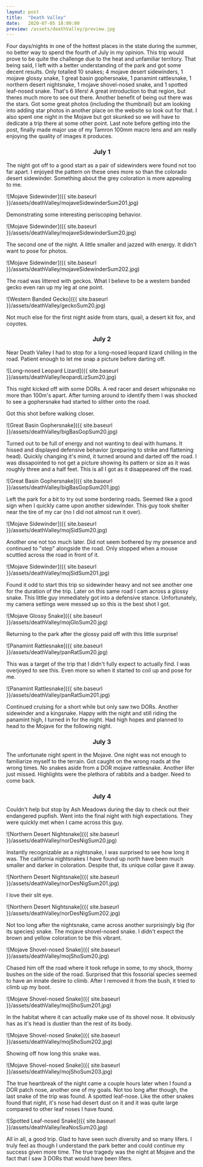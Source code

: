 ```yaml
---
layout: post
title:  "Death Valley"
date:   2020-07-05 18:00:00
preview: /assets/deathValley/preview.jpg
---
```


Four days/nights in one of the hottest places in the state during the summer, no better way to spend the fourth of July in my opinion. This trip would prove to be quite the challenge due to the heat and unfamiliar territory. That being said, I left with a better understanding of the park and got some decent results. Only totalled 10 snakes; 4 mojave desert sidewinders, 1 mojave glossy snake, 1 great basin gophersnake, 1 panamint rattlesnake, 1 northern desert nightsnake, 1 mojave shovel-nosed snake, and 1 spotted leaf-nosed snake. That's 6 lifers! A great introduction to that region, but theres much more to see out there. Another benefit of being out there was the stars. Got some great photos (including the thumbnail) but am looking into adding star photos in another place on the website so look out for that. I also spent one night in the Mojave but got skunked so we will have to dedicate a trip there at some other point. Last note before getting into the post, finally made major use of my Tamron 100mm macro lens and am really enjoying the quality of images it produces. 

<div align="center"><h3> July 1 </h3></div>

The night got off to a good start as a pair of sidewinders were found not too far apart. I enjoyed the pattern on these ones more so than the colorado desert sidewinder. Something about the grey coloration is more appealing to me.

![Mojave Sidewinder]({{ site.baseurl }}/assets/deathValley/mojaveSidewinderSum201.jpg)

Demonstrating some interesting periscoping behavior.

![Mojave Sidewinder]({{ site.baseurl }}/assets/deathValley/mojaveSidewinderSum20.jpg)

The second one of the night. A little smaller and jazzed with energy. It didn't want to pose for photos.

![Mojave Sidewinder]({{ site.baseurl }}/assets/deathValley/mojaveSidewinderSum202.jpg)

The road was littered with geckos. What I believe to be a western banded gecko even ran up my leg at one point.

![Western Banded Gecko]({{ site.baseurl }}/assets/deathValley/geckoSum20.jpg)

Not much else for the first night aside from stars, quail, a desert kit fox, and coyotes.

<div align="center"><h3> July 2 </h3></div>

Near Death Valley I had to stop for a long-nosed leopard lizard chilling in the road. Patient enough to let me snap a picture before darting off. 

![Long-nosed Leopard Lizard]({{ site.baseurl }}/assets/deathValley/leopardLizSum20.jpg)

This night kicked off with some DORs. A red racer and desert whipsnake no more than 100m's apart. After turning around to identify them I was shocked to see a gophersnake had started to slither onto the road. 

Got this shot before walking closer.

![Great Basin Gophersnake]({{ site.baseurl }}/assets/deathValley/bigBasGopSum20.jpg)

Turned out to be full of energy and not wanting to deal with humans. It hissed and displayed defensive behavior (preparing to strike and flattening head). Quickly changing it's mind, it turned around and darted off the road. I was dissapointed to not get a picture showing its pattern or size as it was roughly three and a half feet. This is all I got as it disappeared off the road. 

![Great Basin Gophersnake]({{ site.baseurl }}/assets/deathValley/bigBasGopSum201.jpg)

Left the park for a bit to try out some bordering roads. Seemed like a good sign when I quickly came upon another sidewinder. This guy took shelter near the tire of my car (no I did not almost run it over).

![Mojave Sidewinder]({{ site.baseurl }}/assets/deathValley/mojSidSum20.jpg)

Another one not too much later. Did not seem bothered by my presence and continued to "step" alongside the road. Only stopped when a mouse scuttled across the road in front of it.

![Mojave Sidewinder]({{ site.baseurl }}/assets/deathValley/mojSidSum201.jpg)

Found it odd to start this trip so sidewinder heavy and not see another one for the duration of the trip. Later on this same road I cam across a glossy snake. This little guy immediately got into a defensive stance. Unfortunately, my camera settings were messed up so this is the best shot I got. 

![Mojave Glossy Snake]({{ site.baseurl }}/assets/deathValley/mojGloSum20.jpg)

Returning to the park after the glossy paid off with this little surprise! 

![Panamint Rattlesnake]({{ site.baseurl }}/assets/deathValley/panRatSum20.jpg)

This was a target of the trip that I didn't fully expect to actually find. I was overjoyed to see this. Even more so when it started to coil up and pose for me. 

![Panamint Rattlesnake]({{ site.baseurl }}/assets/deathValley/panRatSum201.jpg)

Continued cruising for a short while but only saw two DORs. Another sidewinder and a kingsnake. Happy with the night and still riding the panamint high, I turned in for the night. Had high hopes and planned to head to the Mojave for the following night.

<div align="center"><h3> July 3 </h3></div>

The unfortunate night spent in the Mojave. One night was not enough to familiarize myself to the terrain. Got caught on the wrong roads at the wrong times. No snakes aside from a DOR mojave rattlesnake. Another lifer just missed. Highlights were the plethora of rabbits and a badger. Need to come back.

<div align="center"><h3> July 4 </h3></div>

Couldn't help but stop by Ash Meadows during the day to check out their endangered pupfish. Went into the final night with high expectations. They were quickly met when I came across this guy.

![Northern Desert Nightsnake]({{ site.baseurl }}/assets/deathValley/norDesNigSum20.jpg)

Instantly recognizable as a nightsnake, I was surprised to see how long it was. The california nightsnakes I have found up north have been much smaller and darker in coloration. Despite that, its unique collar gave it away. 

![Northern Desert Nightsnake]({{ site.baseurl }}/assets/deathValley/norDesNigSum201.jpg)

I love their slit eye. 

![Northern Desert Nightsnake]({{ site.baseurl }}/assets/deathValley/norDesNigSum202.jpg)

Not too long after the nightsnake, came across another surprisingly big (for its species) snake. The mojave shovel-nosed snake. I didn't expect the brown and yellow coloration to be this vibrant.

![Mojave Shovel-nosed Snake]({{ site.baseurl }}/assets/deathValley/mojShoSum20.jpg)

Chased him off the road where it took refuge in some, to my shock, thorny bushes on the side of the road. Surprised that this fossorial species seemed to have an innate desire to climb. After I removed it from the bush, it tried to climb up my boot.

![Mojave Shovel-nosed Snake]({{ site.baseurl }}/assets/deathValley/mojShoSum201.jpg)

In the habitat where it can actually make use of its shovel nose. It obviously has as it's head is dustier than the rest of its body.

![Mojave Shovel-nosed Snake]({{ site.baseurl }}/assets/deathValley/mojShoSum202.jpg)

Showing off how long this snake was.

![Mojave Shovel-nosed Snake]({{ site.baseurl }}/assets/deathValley/mojShoSum203.jpg)

The true heartbreak of the night came a couple hours later when I found a DOR patch nose, another one of my goals. Not too long after though, the last snake of the trip was found. A spotted leaf-nose. Like the other snakes found that night, it's nose had desert dust on it and it was quite large compared to other leaf noses I have found.

![Spotted Leaf-nosed Snake]({{ site.baseurl }}/assets/deathValley/leaNosSum20.jpg)



All in all, a good trip. Glad to have seen such diversity and so many lifers. I truly feel as though I understand the park better and could continue my success given more time. The true tragedy was the night at Mojave and the fact that I saw 3 DORs that would have been lifers. 